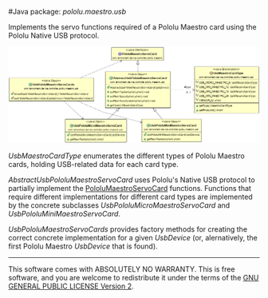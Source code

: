 #Java package: _pololu.maestro.usb_

Implements the servo functions required of a Pololu Maestro card using the Pololu Native USB protocol.

![Class Diagram](../uml/com.iamcontent.device.controller.pololu.maestro.usb.png)

_UsbMaestroCardType_ enumerates the different types of Pololu Maestro cards, holding USB-related data for each card type.

_AbstractUsbPololuMaestroServoCard_ uses Pololu's Native USB protocol to partially implement the [PololuMaestroServoCard](com.iamcontent.device.controller.pololu.maestro.md) functions. Functions that require different implementations for different card types are implemented by the concrete subclasses _UsbPololuMicroMaestroServoCard_ and _UsbPololuMiniMaestroServoCard_.

_UsbPololuMaestroServoCards_ provides factory methods for creating the correct concrete implementation for a given _UsbDevice_ (or, alernatively, the first Pololu Maestro _UsbDevice_ that is found).

---

This software comes with ABSOLUTELY NO WARRANTY. This is free software, and you are welcome to redistribute it
under the terms of the [GNU GENERAL PUBLIC LICENSE Version 2](https://www.gnu.org/licenses/gpl-2.0.html).
